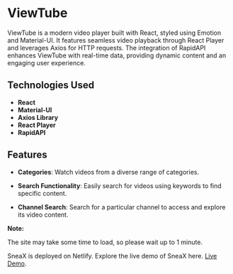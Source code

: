 # ViewTube

ViewTube is a modern video player built with React, styled using Emotion and Material-UI. It features seamless video playback through React Player and leverages Axios for HTTP requests. The integration of RapidAPI enhances ViewTube with real-time data, providing dynamic content and an engaging user experience.

## Technologies Used

- **React**
- **Material-UI**
- **Axios Library**
- **React Player**
- **RapidAPI**

## Features

- **Categories**: Watch videos from a diverse range of categories.
  
- **Search Functionality**: Easily search for videos using keywords to find specific content.
  
- **Channel Search**: Search for a particular channel to access and explore its video content.

 

**Note:** 

  The site may take some time to load, so please wait up to 1 minute.

  SneaX is deployed on Netlify. Explore the live demo of SneaX here. [Live Demo](https://viewtube-dhyan.netlify.app/).
